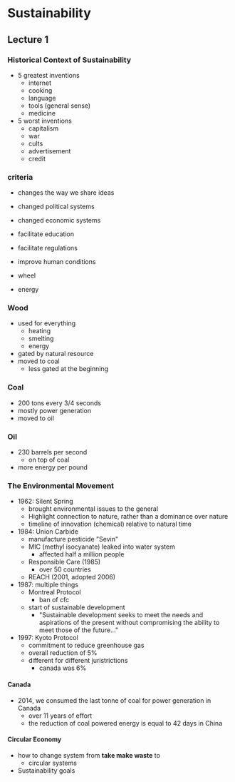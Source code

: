 # Sustainability

## Lecture 1

### Historical Context of Sustainability

- 5 greatest inventions
  - internet
  - cooking
  - language
  - tools (general sense)
  - medicine
- 5 worst inventions
  - capitalism
  - war
  - cults
  - advertisement
  - credit

### criteria

- changes the way we share ideas
- changed political systems
- changed economic systems
- facilitate education
- facilitate regulations
- improve human conditions

- wheel
- energy

### Wood

- used for everything
  - heating
  - smelting
  - energy
- gated by natural resource
- moved to coal
  - less gated at the beginning

### Coal

- 200 tons every 3/4 seconds
- mostly power generation
- moved to oil

### Oil

- 230 barrels per second
  - on top of coal
- more energy per pound

### The Environmental Movement

- 1962: Silent Spring
  - brought environmental issues to the general
  - Highlight connection to nature, rather than a dominance over nature
  - timeline of innovation (chemical) relative to natural time
- 1984: Union Carbide
  - manufacture pesticide "Sevin"
  - MIC (methyl isocyanate) leaked into water system
    - affected half a million people
  - Responsible Care (1985)
    - over 50 countries
  - REACH (2001, adopted 2006)
- 1987: multiple things
  - Montreal Protocol
    - ban of cfc
  - start of sustainable development
    - "Sustainable development seeks to meet the needs and aspirations of the present without compromising the ability to meet those of the future..."
- 1997: Kyoto Protocol
  - commitment to reduce greenhouse gas
  - overall reduction of 5%
  - different for different juristrictions
    - canada was 6%

#### Canada

- 2014, we consumed the last tonne of coal for power generation in Canada
  - over 11 years of effort
  - the reduction of coal powered energy is equal to 42 days in China

#### Circular Economy

- how to change system from **take make waste** to
  - circular systems
- Sustainability goals

